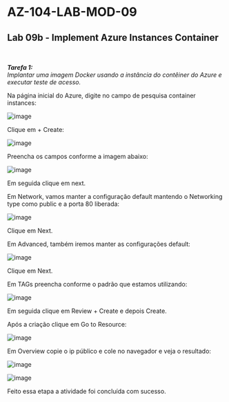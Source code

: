 # AZ-104-LAB-MOD-09

 <h2>Lab 09b - Implement Azure Instances Container</h2> <br>

 ***Tarefa 1:***  
    *Implantar uma imagem Docker usando a instância do contêiner do Azure e executar teste de acesso.*

Na página inicial do Azure, digite no campo de pesquisa container instances: 

![image](https://user-images.githubusercontent.com/107069287/197538689-3e9f30d7-a1ce-4b5a-995f-472e52afa94c.png)

Clique em + Create: 

![image](https://user-images.githubusercontent.com/107069287/197538845-7d507fa3-7747-47f2-b363-d41470fb4442.png)

Preencha os campos conforme a imagem abaixo: 

![image](https://user-images.githubusercontent.com/107069287/197539383-03d1d4ec-9618-4fc2-96e7-581e0dceca71.png)

Em seguida clique em next. 

Em Network, vamos manter a configuração default mantendo o Networking type como public e a porta 80 liberada: 

![image](https://user-images.githubusercontent.com/107069287/197539767-c85814aa-6261-4d51-be10-6caa79b536da.png)

Clique em Next. 

Em Advanced, também iremos manter as configurações default: 

![image](https://user-images.githubusercontent.com/107069287/197539938-8841a8d5-959e-49b6-a540-ec91923d1672.png)

Clique em Next. 

Em TAGs preencha conforme o padrão que estamos utilizando: 

![image](https://user-images.githubusercontent.com/107069287/197540184-6b9800c5-44a4-4c29-8286-87bca350a12d.png)

Em seguida clique em Review + Create e depois Create. 

Após a criação clique em Go to Resource: 

![image](https://user-images.githubusercontent.com/107069287/197543725-b0952515-bc9e-4362-81f1-49463a5583ae.png)

Em Overview copie o ip público e cole no navegador e veja o resultado: 

![image](https://user-images.githubusercontent.com/107069287/197544103-6bee34df-9222-4e36-a981-e44355a74c5e.png)

![image](https://user-images.githubusercontent.com/107069287/197544154-38824c22-6d17-4323-92fc-0e973c690ad7.png)

Feito essa etapa a atividade foi concluída com sucesso. 